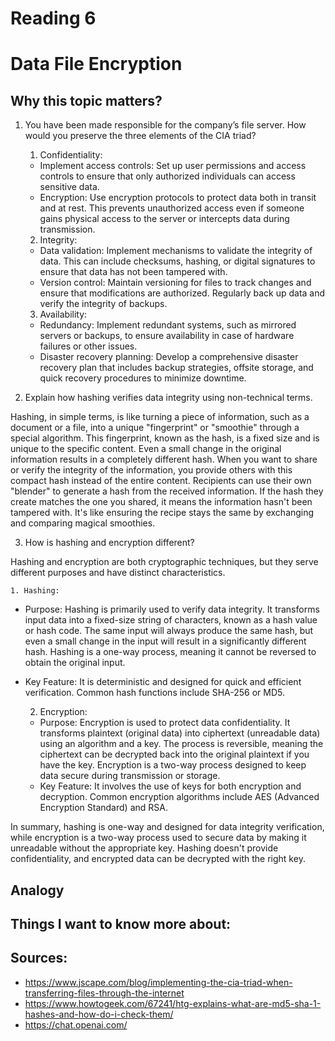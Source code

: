 # Reading 6
# Data File Encryption
## Why this topic matters?


1. You have been made responsible for the company’s file server. How would you preserve the three elements of the CIA triad?

    1. Confidentiality:

    - Implement access controls: Set up user permissions and access controls to ensure that only authorized individuals can access sensitive data.
    - Encryption: Use encryption protocols to protect data both in transit and at rest. This prevents unauthorized access even if someone gains physical access to the server or intercepts data during transmission.

    2. Integrity:

    - Data validation: Implement mechanisms to validate the integrity of data. This can include checksums, hashing, or digital signatures to ensure that data has not been tampered with.
    - Version control: Maintain versioning for files to track changes and ensure that modifications are authorized. Regularly back up data and verify the integrity of backups.

    3. Availability:

    - Redundancy: Implement redundant systems, such as mirrored servers or backups, to ensure availability in case of hardware failures or other issues.
    - Disaster recovery planning: Develop a comprehensive disaster recovery plan that includes backup strategies, offsite storage, and quick recovery procedures to minimize downtime.

2. Explain how hashing verifies data integrity using non-technical terms.


Hashing, in simple terms, is like turning a piece of information, such as a document or a file, into a unique "fingerprint" or "smoothie" through a special algorithm. This fingerprint, known as the hash, is a fixed size and is unique to the specific content. Even a small change in the original information results in a completely different hash. When you want to share or verify the integrity of the information, you provide others with this compact hash instead of the entire content. Recipients can use their own "blender" to generate a hash from the received information. If the hash they create matches the one you shared, it means the information hasn't been tampered with. It's like ensuring the recipe stays the same by exchanging and comparing magical smoothies.

3. How is hashing and encryption different?


Hashing and encryption are both cryptographic techniques, but they serve different purposes and have distinct characteristics.

    1. Hashing:

- Purpose: Hashing is primarily used to verify data integrity. It transforms input data into a fixed-size string of characters, known as a hash value or hash code. The same input will always produce the same hash, but even a small change in the input will result in a significantly different hash. Hashing is a one-way process, meaning it cannot be reversed to obtain the original input.
-  Key Feature: It is deterministic and designed for quick and efficient verification. Common hash functions include SHA-256 or MD5.


    2. Encryption:

    - Purpose: Encryption is used to protect data confidentiality. It transforms plaintext (original data) into ciphertext (unreadable data) using an algorithm and a key. The process is reversible, meaning the ciphertext can be decrypted back into the original plaintext if you have the key. Encryption is a two-way process designed to keep data secure during transmission or storage.
    - Key Feature: It involves the use of keys for both encryption and decryption. Common encryption algorithms include AES (Advanced Encryption Standard) and RSA.


In summary, hashing is one-way and designed for data integrity verification, while encryption is a two-way process used to secure data by making it unreadable without the appropriate key. Hashing doesn't provide confidentiality, and encrypted data can be decrypted with the right key.

## Analogy

## Things I want to know more about:


## Sources:
- https://www.jscape.com/blog/implementing-the-cia-triad-when-transferring-files-through-the-internet
- https://www.howtogeek.com/67241/htg-explains-what-are-md5-sha-1-hashes-and-how-do-i-check-them/
- https://chat.openai.com/
